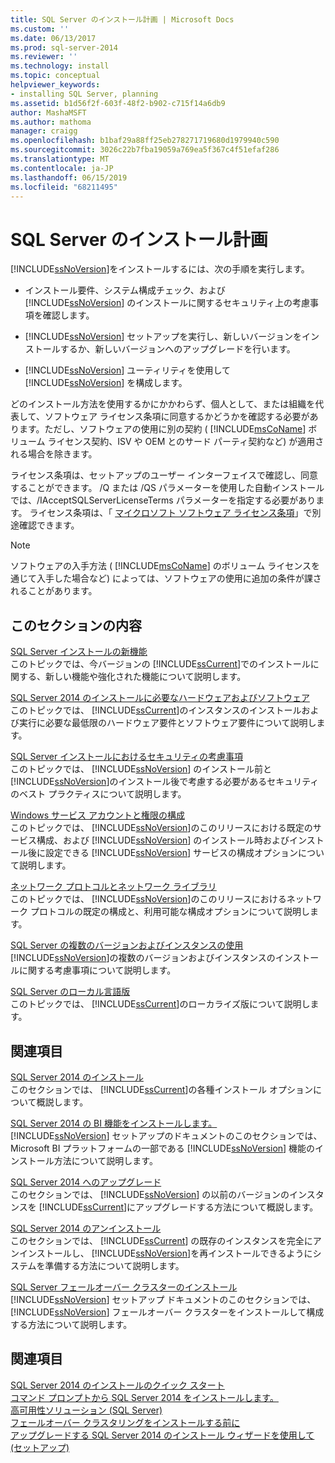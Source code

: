 ```yaml
---
title: SQL Server のインストール計画 | Microsoft Docs
ms.custom: ''
ms.date: 06/13/2017
ms.prod: sql-server-2014
ms.reviewer: ''
ms.technology: install
ms.topic: conceptual
helpviewer_keywords:
- installing SQL Server, planning
ms.assetid: b1d56f2f-603f-48f2-b902-c715f14a6db9
author: MashaMSFT
ms.author: mathoma
manager: craigg
ms.openlocfilehash: b1baf29a88ff25eb278271719680d1979940c590
ms.sourcegitcommit: 3026c22b7fba19059a769ea5f367c4f51efaf286
ms.translationtype: MT
ms.contentlocale: ja-JP
ms.lasthandoff: 06/15/2019
ms.locfileid: "68211495"
---
```

# <a name="planning-a-sql-server-installation"></a>SQL Server のインストール計画
  [!INCLUDE[ssNoVersion](../../includes/ssnoversion-md.md)]をインストールするには、次の手順を実行します。  
  
-   インストール要件、システム構成チェック、および [!INCLUDE[ssNoVersion](../../includes/ssnoversion-md.md)] のインストールに関するセキュリティ上の考慮事項を確認します。  
  
-   [!INCLUDE[ssNoVersion](../../includes/ssnoversion-md.md)] セットアップを実行し、新しいバージョンをインストールするか、新しいバージョンへのアップグレードを行います。  
  
-   [!INCLUDE[ssNoVersion](../../includes/ssnoversion-md.md)] ユーティリティを使用して [!INCLUDE[ssNoVersion](../../includes/ssnoversion-md.md)] を構成します。  
  
 どのインストール方法を使用するかにかかわらず、個人として、または組織を代表して、ソフトウェア ライセンス条項に同意するかどうかを確認する必要があります。ただし、ソフトウェアの使用に別の契約 ( [!INCLUDE[msCoName](../../includes/msconame-md.md)] ボリューム ライセンス契約、ISV や OEM とのサード パーティ契約など) が適用される場合を除きます。  
  
 ライセンス条項は、セットアップのユーザー インターフェイスで確認し、同意することができます。 /Q または /QS パラメーターを使用した自動インストールでは、/IAcceptSQLServerLicenseTerms パラメーターを指定する必要があります。 ライセンス条項は、「 [マイクロソフト ソフトウェア ライセンス条項](https://go.microsoft.com/fwlink/?LinkID=148209)」で別途確認できます。  
  
> [!NOTE]  
>  ソフトウェアの入手方法 ( [!INCLUDE[msCoName](../../includes/msconame-md.md)] のボリューム ライセンスを通じて入手した場合など) によっては、ソフトウェアの使用に追加の条件が課されることがあります。  
  
## <a name="in-this-section"></a>このセクションの内容  
 [SQL Server インストールの新機能](../../../2014/sql-server/install/what-s-new-in-sql-server-installation.md)  
 このトピックでは、今バージョンの [!INCLUDE[ssCurrent](../../includes/sscurrent-md.md)]でのインストールに関する、新しい機能や強化された機能について説明します。  
  
 [SQL Server 2014 のインストールに必要なハードウェアおよびソフトウェア](hardware-and-software-requirements-for-installing-sql-server.md)  
 このトピックでは、 [!INCLUDE[ssCurrent](../../includes/sscurrent-md.md)]のインスタンスのインストールおよび実行に必要な最低限のハードウェア要件とソフトウェア要件について説明します。  
  
 [SQL Server インストールにおけるセキュリティの考慮事項](../../../2014/sql-server/install/security-considerations-for-a-sql-server-installation.md)  
 このトピックでは、 [!INCLUDE[ssNoVersion](../../includes/ssnoversion-md.md)] のインストール前と [!INCLUDE[ssNoVersion](../../includes/ssnoversion-md.md)]のインストール後で考慮する必要があるセキュリティのベスト プラクティスについて説明します。  
  
 [Windows サービス アカウントと権限の構成](../../database-engine/configure-windows/configure-windows-service-accounts-and-permissions.md)  
 このトピックでは、 [!INCLUDE[ssNoVersion](../../includes/ssnoversion-md.md)]のこのリリースにおける既定のサービス構成、および [!INCLUDE[ssNoVersion](../../includes/ssnoversion-md.md)] のインストール時およびインストール後に設定できる [!INCLUDE[ssNoVersion](../../includes/ssnoversion-md.md)] サービスの構成オプションについて説明します。  
  
 [ネットワーク プロトコルとネットワーク ライブラリ](../../../2014/sql-server/install/network-protocols-and-network-libraries.md)  
 このトピックでは、 [!INCLUDE[ssNoVersion](../../includes/ssnoversion-md.md)]のこのリリースにおけるネットワーク プロトコルの既定の構成と、利用可能な構成オプションについて説明します。  
  
 [SQL Server の複数のバージョンおよびインスタンスの使用](../../../2014/sql-server/install/work-with-multiple-versions-and-instances-of-sql-server.md)  
 [!INCLUDE[ssNoVersion](../../includes/ssnoversion-md.md)]の複数のバージョンおよびインスタンスのインストールに関する考慮事項について説明します。  
  
 [SQL Server のローカル言語版](../../../2014/sql-server/install/local-language-versions-in-sql-server.md)  
 このトピックでは、 [!INCLUDE[ssCurrent](../../includes/sscurrent-md.md)]のローカライズ版について説明します。  
  
## <a name="related-sections"></a>関連項目  
 [SQL Server 2014 のインストール](../../database-engine/install-windows/install-sql-server.md)  
 このセクションでは、 [!INCLUDE[ssCurrent](../../includes/sscurrent-md.md)]の各種インストール オプションについて概説します。  
  
 [SQL Server 2014 の BI 機能をインストールします。](install-sql-server-business-intelligence-features.md)  
 [!INCLUDE[ssNoVersion](../../includes/ssnoversion-md.md)] セットアップのドキュメントのこのセクションでは、Microsoft BI プラットフォームの一部である [!INCLUDE[ssNoVersion](../../includes/ssnoversion-md.md)] 機能のインストール方法について説明します。  
  
 [SQL Server 2014 へのアップグレード](../../database-engine/install-windows/upgrade-sql-server.md)  
 このセクションでは、 [!INCLUDE[ssNoVersion](../../includes/ssnoversion-md.md)] の以前のバージョンのインスタンスを [!INCLUDE[ssCurrent](../../includes/sscurrent-md.md)]にアップグレードする方法について概説します。  
  
 [SQL Server 2014 のアンインストール](uninstall-sql-server.md)  
 このセクションでは、 [!INCLUDE[ssCurrent](../../includes/sscurrent-md.md)] の既存のインスタンスを完全にアンインストールし、 [!INCLUDE[ssNoVersion](../../includes/ssnoversion-md.md)]を再インストールできるようにシステムを準備する方法について説明します。  
  
 [SQL Server フェールオーバー クラスターのインストール](../failover-clusters/install/sql-server-failover-cluster-installation.md)  
 [!INCLUDE[ssNoVersion](../../includes/ssnoversion-md.md)] セットアップ ドキュメントのこのセクションでは、 [!INCLUDE[ssNoVersion](../../includes/ssnoversion-md.md)] フェールオーバー クラスターをインストールして構成する方法について説明します。  
  
## <a name="see-also"></a>関連項目  
 [SQL Server 2014 のインストールのクイック スタート](../../../2014/getting-started/quick-start-installation-of-sql-server-2014.md)   
 [コマンド プロンプトから SQL Server 2014 をインストールします。](../../database-engine/install-windows/install-sql-server-from-the-command-prompt.md)   
 [高可用性ソリューション &#40;SQL Server&#41;](../failover-clusters/high-availability-solutions-sql-server.md)   
 [フェールオーバー クラスタリングをインストールする前に](../failover-clusters/install/before-installing-failover-clustering.md)   
 [アップグレードする SQL Server 2014 のインストール ウィザードを使用して&#40;セットアップ&#41;](../../database-engine/install-windows/upgrade-sql-server-using-the-installation-wizard-setup.md)  
  
  

